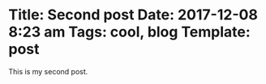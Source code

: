Title: Second post
Date: 2017-12-08 8:23 am
Tags: cool, blog
Template: post
===
This is my second post.